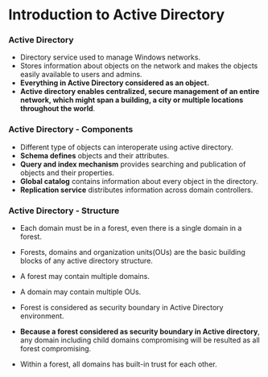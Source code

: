 # Introduction to Active Directory
### Active Directory
- Directory service used to manage Windows networks.
- Stores information about objects on the network and makes the objects easily available to users and admins.
- **Everything in Active Directory considered as an object.**
- **Active directory enables centralized, secure management of an entire network, which might span a building, a city or multiple locations throughout the world**.
### Active Directory - Components
- Different type of objects can interoperate using active directory.
- **Schema defines** objects and their attributes.
- **Query and index mechanism** provides searching and publication of objects and their properties.
- **Global catalog** contains information about every object in the directory.
- **Replication service** distributes information across domain controllers.

### Active Directory - Structure
- Each domain must be in a forest, even there is a single domain in a forest.
- Forests, domains and organization units(OUs) are the basic building blocks of any active directory structure.
- A forest may contain multiple domains.
- A domain may contain multiple OUs.
- Forest is considered as security boundary in Active Directory environment.

- **Because a forest considered as security boundary in Active directory**, any domain including child domains compromising will be resulted as all forest compromising.
- Within a forest, all domains has built-in trust for each other.

